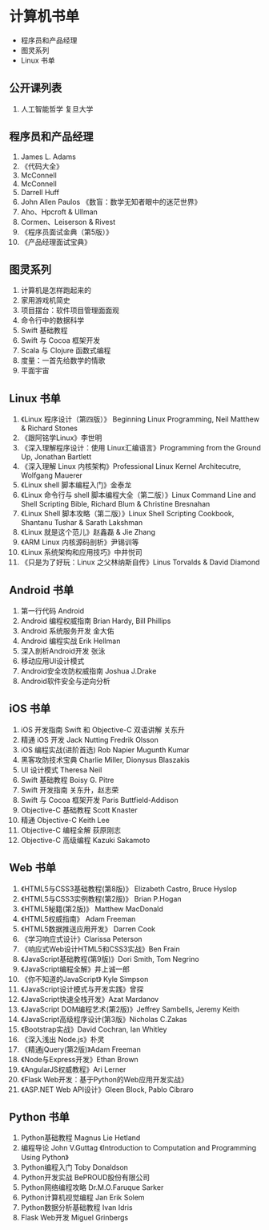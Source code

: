 # 计算机书单

<!-- MarkdownTOC -->

- 程序员和产品经理
- 图灵系列
- Linux 书单

<!-- /MarkdownTOC -->

## 公开课列表

1. 人工智能哲学 复旦大学

## 程序员和产品经理

1. James L. Adams <Conceptual Blockbusting>
2. 《代码大全》
3. McConnell <Rapid Development>
4. McConnell <Software Project Survival Guide>
5. Darrell Huff <How To Lie With Statistics>
6. John Allen Paulos 《数盲：数学无知者眼中的迷茫世界》
7. Aho、Hpcroft & Ullman <Data Structures and Algorithms>
8. Cormen、Leiserson & Rivest <Introduction to Algorithms>
9. 《程序员面试金典（第5版）》
10. 《产品经理面试宝典》

## 图灵系列

1. 计算机是怎样跑起来的
2. 家用游戏机简史
3. 项目摆台：软件项目管理面面观
4. 命令行中的数据科学
5. Swift 基础教程
6. Swift 与 Cocoa 框架开发
7. Scala 与 Clojure 函数式编程
8. 度量：一首先给数学的情歌
9. 平面宇宙

## Linux 书单

1. 《Linux 程序设计（第四版）》 Beginning Linux Programming, Neil Matthew & Richard Stones
2. 《跟阿铭学Linux》李世明
3. 《深入理解程序设计：使用 Linux汇编语言》Programming from the Ground Up, Jonathan Bartlett
4. 《深入理解 Linux 内核架构》Professional Linux Kernel Architecutre, Wolfgang Mauerer
5. 《Linux shell 脚本编程入门》金泰龙
6. 《Linux 命令行与 shell 脚本编程大全（第二版）》Linux Command Line and Shell Scripting Bible, Richard Blum & Christine Bresnahan
7. 《Linux Shell 脚本攻略（第二版）》Linux Shell Scripting Cookbook, Shantanu Tushar & Sarath Lakshman
8. 《Linux 就是这个范儿》赵鑫磊 & Jie Zhang
9. 《ARM Linux 内核源码剖析》尹锡训等
10. 《Linux 系统架构和应用技巧》中井悦司
11. 《只是为了好玩：Linux 之父林纳斯自传》Linus Torvalds & David Diamond

## Android 书单

1. 第一行代码 Android
2. Android 编程权威指南 Brian Hardy, Bill Phillips
3. Android 系统服务开发 金大佑
4. Android 编程实战 Erik Hellman
5. 深入剖析Android开发 张泳
6. 移动应用UI设计模式
7. Android安全攻防权威指南 Joshua J.Drake
8. Android软件安全与逆向分析

## iOS 书单

1. iOS 开发指南 Swift 和 Objective-C 双语讲解 关东升
2. 精通 iOS 开发 Jack Nutting Fredrik Olsson
3. iOS 编程实战(进阶首选) Rob Napier Mugunth Kumar
4. 黑客攻防技术宝典 Charlie Miller, Dionysus Blaszakis
5. UI 设计模式 Theresa Neil
6. Swift 基础教程 Boisy G. Pitre
7. Swift 开发指南 关东升，赵志荣
8. Swift 与 Cocoa 框架开发 Paris Buttfield-Addison
9. Objective-C 基础教程 Scott Knaster
10. 精通 Objective-C Keith Lee
11. Objective-C 编程全解 荻原刚志
12. Objective-C 高级编程 Kazuki Sakamoto

## Web 书单

1. 《HTML5与CSS3基础教程(第8版)》 Elizabeth Castro, Bruce Hyslop
2. 《HTML5与CSS3实例教程(第2版)》 Brian P.Hogan
3. 《HTML5秘籍(第2版)》 Matthew MacDonald
4. 《HTML5权威指南》 Adam Freeman
5. 《HTML5数据推送应用开发》 Darren Cook
6. 《学习响应式设计》Clarissa Peterson
7. 《响应式Web设计HTML5和CSS3实战》Ben Frain
8. 《JavaScript基础教程(第9版)》Dori Smith, Tom Negrino
9. 《JavaScript编程全解》井上诚一郎
10. 《你不知道的JavaScript》 Kyle Simpson
11. 《JavaScript设计模式与开发实践》曾探
12. 《JavaScript快速全栈开发》Azat Mardanov
13. 《JavaScript DOM编程艺术(第2版)》Jeffrey Sambells, Jeremy Keith
14. 《JavaScript高级程序设计(第3版》Nicholas C.Zakas
15. 《Bootstrap实战》David Cochran, Ian Whitley
16. 《深入浅出 Node.js》朴灵
17. 《精通jQuery(第2版)》Adam Freeman
18. 《Node与Express开发》Ethan Brown
19. 《AngularJS权威教程》Ari Lerner
20. 《Flask Web开发：基于Python的Web应用开发实战》
21. 《ASP.NET Web API设计》Gleen Block, Pablo Cibraro

## Python 书单

1. Python基础教程 Magnus Lie Hetland
2. 编程导论 John V.Guttag 《Introduction to Computation and Programming Using Python》
3. Python编程入门 Toby Donaldson
4. Python开发实战 BePROUD股份有限公司
5. Python网络编程攻略 Dr.M.O.Faruque Sarker
6. Python计算机视觉编程 Jan Erik Solem
7. Python数据分析基础教程 Ivan Idris
8. Flask Web开发 Miguel Grinbergs
